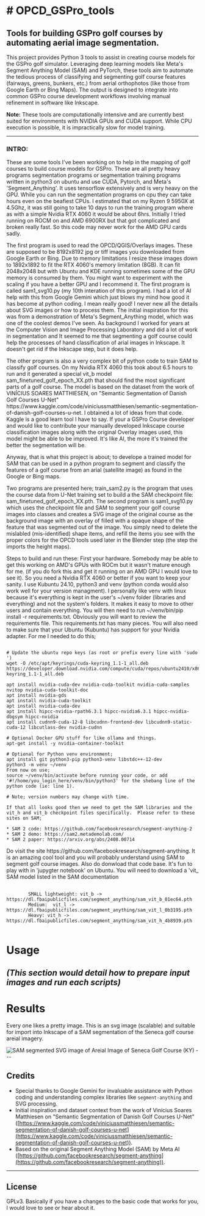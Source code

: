<h1># OPCD_GSPro_tools</h1></B>
<h2>Tools for building GSPro golf courses by automating aerial image segmentation. </h2>

This project provides Python 3 tools to assist in creating course models for the GSPro golf simulator. Leveraging deep learning models like Meta's Segment Anything Model (SAM) and PyTorch, these tools aim to automate the tedious process of classifying and segmenting golf course features (fairways, greens, bunkers, etc.) from aerial orthophotos (like those from Google Earth or Bing Maps). The output is designed to integrate into common GSPro course development workflows involving manual refinement in software like Inkscape.

**Note:** These tools are computationally intensive and are currently best suited for environments with NVIDIA GPUs and CUDA support. While CPU execution is possible, it is impractically slow for model training.

---

<p>
<H3>INTRO:</H3>
</p>
<p>These are some tools I've been working on to help in the mapping of golf courses to build course models for GSPro.   These are all pretty heavy programs segmentation programs or segmentation training programs written in python3 on ubuntu and use CUDA, Pytorch, and Meta's 'Segment_Anything'.  It uses tensorflow extensively and is very heavy on the GPU.   While you can run the segmentation programs on cpu they can take hours even on the beafiest CPUs.  I estimated that on my Ryzen 9 5950X at 4.5Ghz, it was still going to take 10 days to run the training program where as with a simple Nvidia RTX 4060 it would be about 6hrs.   Initially I tried running on ROCM on and AMD 6900RX but that got complicated and broken really fast.  So this code may never work for the AMD GPU cards sadly. </p>  
<p> The first program is used to read the OPCD/QGIS/Overlays images. These are supposed to be 8192x8192 jpg or tiff images you downloaded from Google Earth or Bing.  Due to memory limitations I resize these images down to 1892x1892 to fit the RTX 4060's memory limitation (8GB). It can fit 2048x2048 but with Ubuntu and KDE running sometimes some of the GPU memory is consumed by them.  You might want to experiment with the scaling if you have a better GPU and I recommend it.  The first program is called sam1_svg10.py (my 10th interation of this program).   I had a lot of AI help with this from Google Gemini which just blows my mind how good it has become at python coding.  I mean really good!  I never new all the details about SVG images or how to process them.   The initial inspiration for this was from a demonstration of Meta's Segment_Anything model, which was one of the coolest demos I've seen.   As background I worked for years at the Computer Vision and Image Processing Laboratory and did a lot of work in segmentation and It seemed to me that segmenting a golf course could help the processes of hand classification of arial images in Inkscape.  It doesn't get rid if the Inkscape step, but it does help.</p>
<p>The other program is also a very complex bit of python code to train SAM to classify golf courses.  On my Nvidia RTX 4060 this took about 6.5 hours to run and it generated a special vit_b model sam_finetuned_golf_epoch_XX.pth that should find the most significant parts of a golf course.  The model is based on the dataset from the work of VINÍCIUS SOARES MATTHIESEN, on "Semantic Segmentation of Danish Golf Courses U-Net" https://www.kaggle.com/code/viniciussmatthiesen/semantic-segmentation-of-danish-golf-courses-u-net.  I obtained a lot of ideas from that code.  Kaggle is a good learn tool I have to say.  If your a GSPro Course developer and would like to contribute your manually developed Inkscape course classification images along with the original Overlay images used, this model might be able to be improved. It's like AI, the more it's trained the better the segmentation will be.</p>
<p>Anyway, that is what this project is about; to develope a trained model for SAM that can be used in a python program to segment and classify the features of a golf course from an arial (satellite image) as found in the Google or Bing maps. </p>
<p>Two programs are presented here;  train_sam2.py is the program that uses the course data from U-Net training set to build a the SAM checkpoint file: sam_finetuned_golf_epoch_XX.pth. The second program is sam1_svg10.py which uses the checkpoint file and SAM to segment your golf course images into classes and creates a SVG image of the original course as the background image with an overlay of filled with a opaque shape of the feature that was segmented out of the image.   You simply need to delete the mislabled (mis-identified) shape items, and refill the items you see with the proper colors for the OPCD tools used later in the Blender step (the step the imports the height maps).  </p>
<p></p>Steps to build and run these:   First your hardware.  Somebody may be able to get this working on AMD's GPUs with ROCm but it wasn't mature enough for me. (if you do fork this and get it running on an AMD GPU I would love to see it).   So you need a Nvidia RTX 4060 or better if you want to keep your sanity.  I use Kubuntu 24.10, python3 and venv (python conda would also work well for your version managment).  I personally like venv with linux because it's everything is kept in the user's ~/venv folder (libraries and everything) and not the system's folders.   It makes it easy to move to other users and contain everything.   You will then need to run ~/venv/bin/pip install -r requirements.txt.   Obviously you will want to review the requirements file.   This requirements.txt has many pieces.  You will also need to make sure that your Ubuntu (Kubuntu) has support for your Nvidia adapter.  For me I needed to do this; </p>

<pre><code>
# Update the ubuntu repo keys (as root or prefix every line with 'sudo ')
wget -O /etc/apt/keyrings/cuda-keyring_1.1-1_all.deb https://developer.download.nvidia.com/compute/cuda/repos/ubuntu2410/x86_64/cuda-keyring_1.1-1_all.deb

apt install nvidia-cuda-dev nvidia-cuda-toolkit nvidia-cuda-samples nvitop nvidia-cuda-toolkit-doc 
apt install nvidia-gds
apt install nvidia-cuda-toolkit
apt install nvidia-cuda-dev
apt install hipcc-nvidia-rpath6.3.1 hipcc-nvidia6.3.1 hipcc-nvidia-dbgsym hipcc-nvidia 
apt install cudnn9-cuda-12-8 libcudnn-frontend-dev libcudnn9-static-cuda-12 libcutlass-dev nvidia-cudnn

# Optional Docker GPU stuff for like ollama and things. 
apt-get install -y nvidia-container-toolkit

# Optional for Python venv environment;
apt install git python3-pip python3-venv libstdc++-12-dev
python3 -m venv ~/venv
From now on use; 
source ~/venv/bin/activate before running your code, or add '#!/home/you_login_here/venv/bin/python3' for the shebang line of the python code (ie: line 1).

# Note; version numbers may change with time. 

If that all looks good then we need to get the SAM libraries and the vit_h and vit_b checkpoint files specifically.  Please refer to these sites on SAM;

* SAM 2 code: https://github.com/facebookresearch/segment-anything-2
* SAM 2 demo: https://sam2.metademolab.com/
* SAM 2 paper: https://arxiv.org/abs/2408.00714
</code></pre>

<p> Do visit the site https://github.com/facebookresearch/segment-anything.   It is an amazing cool tool and you will probably understand using SAM to segment golf course images.  Also do donwload that code base.  It's fun to play with in 'jupygter notebook' on Ubuntu.  You will need to download a 'vit_ SAM model listed in the SAM documentation</p>
<pre>
    <code>
        SMALL lightweight: vit_b -> https://dl.fbaipublicfiles.com/segment_anything/sam_vit_b_01ec64.pth
        Medium:  vit_l -> https://dl.fbaipublicfiles.com/segment_anything/sam_vit_l_0b3195.pth
        Heavy: vit_h -> https://dl.fbaipublicfiles.com/segment_anything/sam_vit_h_4b8939.pth
    </code>
</pre>

# Usage

*(This section would detail how to prepare input images and run each scripts)*
--

# Results
<p> Every one likes a pretty image.  This is an svg image (scalable) and suitable for import into Inkscape of a SAM segmentation of the 
    Seneca golf course areial imagery. </p>
    
<img src="Seneca_B_Inner.svg" alt="SAM segmented SVG image of Areial Image of Seneca Golf Course (KY)">
---

## Credits

* Special thanks to Google Gemini for invaluable assistance with Python coding and understanding complex libraries like `segment-anything` and SVG processing.
* Initial inspiration and dataset context from the work of Vinícius Soares Matthiesen on "Semantic Segmentation of Danish Golf Courses U-Net" ([https://www.kaggle.com/code/viniciussmatthiesen/semantic-segmentation-of-danish-golf-courses-u-net](https://www.kaggle.com/code/viniciussmatthiesen/semantic-segmentation-of-danish-golf-courses-u-net)).
* Based on the original Segment Anything Model (SAM) by Meta AI ([https://github.com/facebookresearch/segment-anything](https://github.com/facebookresearch/segment-anything)).

---

## License

GPLv3.  Basically if you have a changes to the basic code that works for you, I would love to see or hear about it.  
